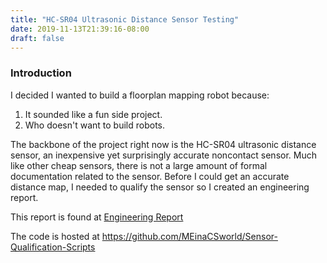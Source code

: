 ```yaml
---
title: "HC-SR04 Ultrasonic Distance Sensor Testing"
date: 2019-11-13T21:39:16-08:00
draft: false
---
```


### Introduction

I decided I wanted to build a floorplan mapping robot because:
1. It sounded like a fun side project.
2. Who doesn't want to build robots.

The backbone of the project right now is the HC-SR04 ultrasonic distance sensor, an inexpensive yet surprisingly accurate noncontact sensor. Much like other cheap sensors, there is not a large amount of formal documentation related to the sensor. Before I could get an accurate distance map, I needed to qualify the sensor so I created an engineering report.

This report is found at [Engineering Report](http://example.org/content/posts/Floorplan-Mapping-Robot-Whitepaper-Sensor-Qualification.pdf)


The code is hosted at https://github.com/MEinaCSworld/Sensor-Qualification-Scripts
